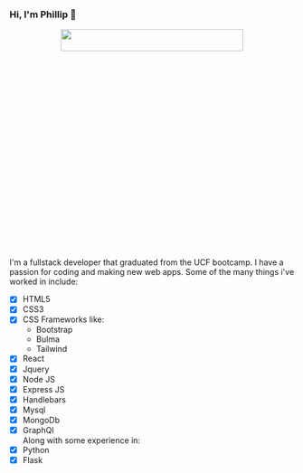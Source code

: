 ### Hi, I'm Phillip 👋  
<p align="center">
  <img src="https://user-images.githubusercontent.com/100314873/172055688-d09911bb-e35c-44a3-a68a-23404e8d5468.jpg" width=80% height=10%>
</p>

I'm a fullstack developer that graduated from the UCF bootcamp. I have a passion for coding and making new web apps. Some of the many things i've worked in include:
- [x] HTML5
- [x] CSS3
- [x] CSS Frameworks like:
  - Bootstrap
  - Bulma
  - Tailwind
- [x] React
- [x] Jquery
- [x] Node JS
- [x] Express JS
- [x] Handlebars
- [x] Mysql
- [x] MongoDb
- [x] GraphQl  
Along with some experience in:  
- [x] Python  
- [x] Flask  

<br/>
<!--  
<p align="center">
  <img src="https://user-images.githubusercontent.com/100314873/170803308-47721c72-1f21-42eb-b5b4-eeead37cab45.png" width=18% height=10%>
  <img src="https://user-images.githubusercontent.com/100314873/170803310-bbdc9902-664e-4c25-bd68-6cbd9a115909.png" width=18% height=10%>
  <img src="https://user-images.githubusercontent.com/100314873/170803382-99e747f7-04ee-4ea2-a275-39fbc76523f0.png" width=18% height=10%>
  <img src="https://user-images.githubusercontent.com/100314873/170803420-bfc53e42-a935-486d-ba24-972a71c5c6cc.png" width=18% height=10%>
  <img src="https://user-images.githubusercontent.com/100314873/170803487-f7e18f4b-818b-47d5-a086-e38c78035afb.png" width=18% height=10%>
  <img src="https://user-images.githubusercontent.com/100314873/170803524-f453111f-dc0c-4bdc-81e6-24c6d6695709.png" width=18% height=10%>
  <img src="https://user-images.githubusercontent.com/100314873/170803509-1d46a7b9-9ccd-48c6-960e-7627b2a89c3f.png" width=18% height=10%>
  <img src="https://user-images.githubusercontent.com/100314873/170803499-b0ef0034-6603-4453-b4b1-9353f05d44e5.png" width=18% height=10%>
  <img src="https://user-images.githubusercontent.com/100314873/170803860-5cacc425-f373-4bc1-8c43-7bcc4e842f2c.png" width=18% height=10%>
</p>
-->
<!-- <p align="center">
  <img src="https://user-images.githubusercontent.com/100314873/170803183-c8ae812f-f3aa-463f-8da6-16b92e7c8798.png" width=50% height=50%>
</p> -->
<!--
**Phillip48/Phillip48** is a ✨ _special_ ✨ repository because its `README.md` (this file) appears on your GitHub profile.

Here are some ideas to get you started:

- 🔭 I’m currently working on ...
- 🌱 I’m currently learning ...
- 👯 I’m looking to collaborate on ...
- 🤔 I’m looking for help with ...
- 💬 Ask me about ...
- 📫 How to reach me: ...
- 😄 Pronouns: ...
- ⚡ Fun fact: ...
-->
